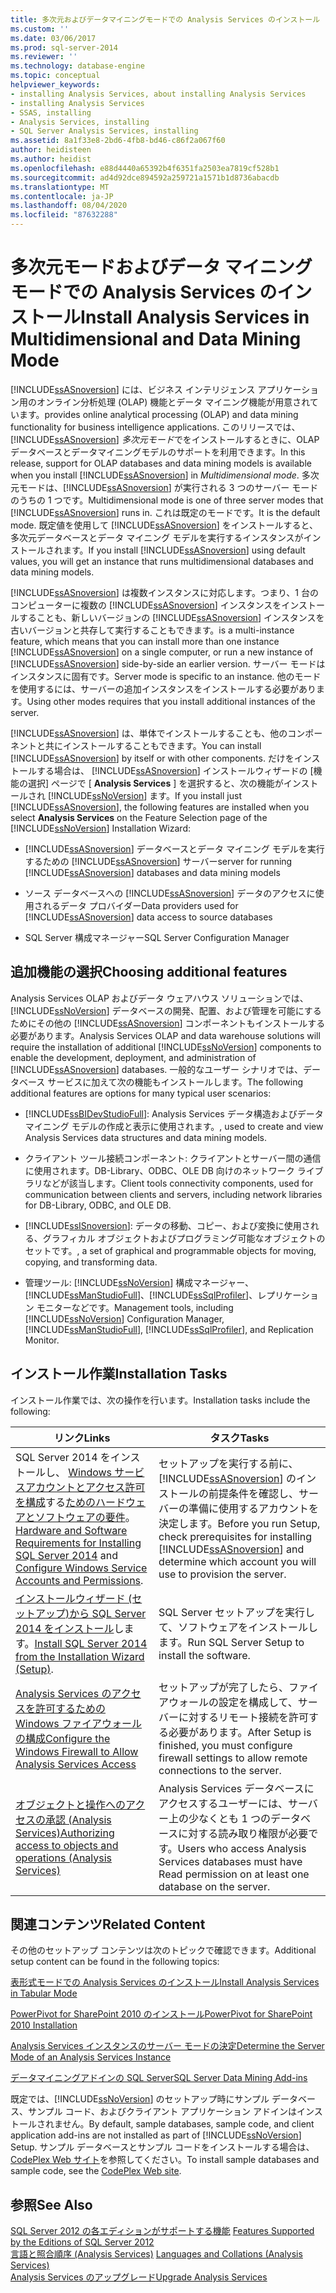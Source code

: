 ```yaml
---
title: 多次元およびデータマイニングモードでの Analysis Services のインストール |Microsoft Docs
ms.custom: ''
ms.date: 03/06/2017
ms.prod: sql-server-2014
ms.reviewer: ''
ms.technology: database-engine
ms.topic: conceptual
helpviewer_keywords:
- installing Analysis Services, about installing Analysis Services
- installing Analysis Services
- SSAS, installing
- Analysis Services, installing
- SQL Server Analysis Services, installing
ms.assetid: 8a1f33e8-2bd6-4fb8-bd46-c86f2a067f60
author: heidisteen
ms.author: heidist
ms.openlocfilehash: e88d4440a65392b4f6351fa2503ea7819cf528b1
ms.sourcegitcommit: ad4d92dce894592a259721a1571b1d8736abacdb
ms.translationtype: MT
ms.contentlocale: ja-JP
ms.lasthandoff: 08/04/2020
ms.locfileid: "87632288"
---
```

# <a name="install-analysis-services-in-multidimensional-and-data-mining-mode"></a><span data-ttu-id="6b00f-102">多次元モードおよびデータ マイニング モードでの Analysis Services のインストール</span><span class="sxs-lookup"><span data-stu-id="6b00f-102">Install Analysis Services in Multidimensional and Data Mining Mode</span></span>
  [!INCLUDE[ssASnoversion](../../includes/ssasnoversion-md.md)] <span data-ttu-id="6b00f-103">には、ビジネス インテリジェンス アプリケーション用のオンライン分析処理 (OLAP) 機能とデータ マイニング機能が用意されています。</span><span class="sxs-lookup"><span data-stu-id="6b00f-103">provides online analytical processing (OLAP) and data mining functionality for business intelligence applications.</span></span> <span data-ttu-id="6b00f-104">このリリースでは、 [!INCLUDE[ssASnoversion](../../includes/ssasnoversion-md.md)] *多次元モード*でをインストールするときに、OLAP データベースとデータマイニングモデルのサポートを利用できます。</span><span class="sxs-lookup"><span data-stu-id="6b00f-104">In this release, support for OLAP databases and data mining models is available when you install [!INCLUDE[ssASnoversion](../../includes/ssasnoversion-md.md)] in *Multidimensional mode*.</span></span> <span data-ttu-id="6b00f-105">多次元モードは、[!INCLUDE[ssASnoversion](../../includes/ssasnoversion-md.md)] が実行される 3 つのサーバー モードのうちの 1 つです。</span><span class="sxs-lookup"><span data-stu-id="6b00f-105">Multidimensional mode is one of three server modes that [!INCLUDE[ssASnoversion](../../includes/ssasnoversion-md.md)] runs in.</span></span> <span data-ttu-id="6b00f-106">これは既定のモードです。</span><span class="sxs-lookup"><span data-stu-id="6b00f-106">It is the default mode.</span></span> <span data-ttu-id="6b00f-107">既定値を使用して [!INCLUDE[ssASnoversion](../../includes/ssasnoversion-md.md)] をインストールすると、多次元データベースとデータ マイニング モデルを実行するインスタンスがインストールされます。</span><span class="sxs-lookup"><span data-stu-id="6b00f-107">If you install [!INCLUDE[ssASnoversion](../../includes/ssasnoversion-md.md)] using default values, you will get an instance that runs multidimensional databases and data mining models.</span></span>  
  
 [!INCLUDE[ssASnoversion](../../includes/ssasnoversion-md.md)] <span data-ttu-id="6b00f-108">は複数インスタンスに対応します。つまり、1 台のコンピューターに複数の [!INCLUDE[ssASnoversion](../../includes/ssasnoversion-md.md)] インスタンスをインストールすることも、新しいバージョンの [!INCLUDE[ssASnoversion](../../includes/ssasnoversion-md.md)] インスタンスを古いバージョンと共存して実行することもできます。</span><span class="sxs-lookup"><span data-stu-id="6b00f-108">is a multi-instance feature, which means that you can install more than one instance [!INCLUDE[ssASnoversion](../../includes/ssasnoversion-md.md)] on a single computer, or run a new instance of [!INCLUDE[ssASnoversion](../../includes/ssasnoversion-md.md)] side-by-side an earlier version.</span></span> <span data-ttu-id="6b00f-109">サーバー モードはインスタンスに固有です。</span><span class="sxs-lookup"><span data-stu-id="6b00f-109">Server mode is specific to an instance.</span></span> <span data-ttu-id="6b00f-110">他のモードを使用するには、サーバーの追加インスタンスをインストールする必要があります。</span><span class="sxs-lookup"><span data-stu-id="6b00f-110">Using other modes requires that you install additional instances of the server.</span></span>  
  
 <span data-ttu-id="6b00f-111">[!INCLUDE[ssASnoversion](../../includes/ssasnoversion-md.md)] は、単体でインストールすることも、他のコンポーネントと共にインストールすることもできます。</span><span class="sxs-lookup"><span data-stu-id="6b00f-111">You can install [!INCLUDE[ssASnoversion](../../includes/ssasnoversion-md.md)] by itself or with other components.</span></span> <span data-ttu-id="6b00f-112">だけをインストールする場合は、 [!INCLUDE[ssASnoversion](../../includes/ssasnoversion-md.md)] インストールウィザードの [機能の選択] ページで [ **Analysis Services** ] を選択すると、次の機能がインストールされ [!INCLUDE[ssNoVersion](../../includes/ssnoversion-md.md)] ます。</span><span class="sxs-lookup"><span data-stu-id="6b00f-112">If you install just [!INCLUDE[ssASnoversion](../../includes/ssasnoversion-md.md)], the following features are installed when you select **Analysis Services** on the Feature Selection page of the [!INCLUDE[ssNoVersion](../../includes/ssnoversion-md.md)] Installation Wizard:</span></span>  
  
-   [!INCLUDE[ssASnoversion](../../includes/ssasnoversion-md.md)] <span data-ttu-id="6b00f-113">データベースとデータ マイニング モデルを実行するための [!INCLUDE[ssASnoversion](../../includes/ssasnoversion-md.md)] サーバー</span><span class="sxs-lookup"><span data-stu-id="6b00f-113">server for running [!INCLUDE[ssASnoversion](../../includes/ssasnoversion-md.md)] databases and data mining models</span></span>  
  
-   <span data-ttu-id="6b00f-114">ソース データベースへの [!INCLUDE[ssASnoversion](../../includes/ssasnoversion-md.md)] データのアクセスに使用されるデータ プロバイダー</span><span class="sxs-lookup"><span data-stu-id="6b00f-114">Data providers used for [!INCLUDE[ssASnoversion](../../includes/ssasnoversion-md.md)] data access to source databases</span></span>  
  
-   <span data-ttu-id="6b00f-115">SQL Server 構成マネージャー</span><span class="sxs-lookup"><span data-stu-id="6b00f-115">SQL Server Configuration Manager</span></span>  
  
## <a name="choosing-additional-features"></a><span data-ttu-id="6b00f-116">追加機能の選択</span><span class="sxs-lookup"><span data-stu-id="6b00f-116">Choosing additional features</span></span>  
 <span data-ttu-id="6b00f-117">Analysis Services OLAP およびデータ ウェアハウス ソリューションでは、[!INCLUDE[ssNoVersion](../../includes/ssnoversion-md.md)] データベースの開発、配置、および管理を可能にするためにその他の [!INCLUDE[ssASnoversion](../../includes/ssasnoversion-md.md)] コンポーネントもインストールする必要があります。</span><span class="sxs-lookup"><span data-stu-id="6b00f-117">Analysis Services OLAP and data warehouse solutions will require the installation of additional [!INCLUDE[ssNoVersion](../../includes/ssnoversion-md.md)] components to enable the development, deployment, and administration of [!INCLUDE[ssASnoversion](../../includes/ssasnoversion-md.md)] databases.</span></span> <span data-ttu-id="6b00f-118">一般的なユーザー シナリオでは、データベース サービスに加えて次の機能もインストールします。</span><span class="sxs-lookup"><span data-stu-id="6b00f-118">The following additional features are options for many typical user scenarios:</span></span>  
  
-   [!INCLUDE[ssBIDevStudioFull](../../includes/ssbidevstudiofull-md.md)]<span data-ttu-id="6b00f-119">: Analysis Services データ構造およびデータ マイニング モデルの作成と表示に使用されます。</span><span class="sxs-lookup"><span data-stu-id="6b00f-119">, used to create and view Analysis Services data structures and data mining models.</span></span>  
  
-   <span data-ttu-id="6b00f-120">クライアント ツール接続コンポーネント: クライアントとサーバー間の通信に使用されます。DB-Library、ODBC、OLE DB 向けのネットワーク ライブラリなどが該当します。</span><span class="sxs-lookup"><span data-stu-id="6b00f-120">Client tools connectivity components, used for communication between clients and servers, including network libraries for DB-Library, ODBC, and OLE DB.</span></span>  
  
-   [!INCLUDE[ssISnoversion](../../includes/ssisnoversion-md.md)]<span data-ttu-id="6b00f-121">: データの移動、コピー、および変換に使用される、グラフィカル オブジェクトおよびプログラミング可能なオブジェクトのセットです。</span><span class="sxs-lookup"><span data-stu-id="6b00f-121">, a set of graphical and programmable objects for moving, copying, and transforming data.</span></span>  
  
-   <span data-ttu-id="6b00f-122">管理ツール: [!INCLUDE[ssNoVersion](../../includes/ssnoversion-md.md)] 構成マネージャー、[!INCLUDE[ssManStudioFull](../../includes/ssmanstudiofull-md.md)]、[!INCLUDE[ssSqlProfiler](../../includes/sssqlprofiler-md.md)]、レプリケーション モニターなどです。</span><span class="sxs-lookup"><span data-stu-id="6b00f-122">Management tools, including [!INCLUDE[ssNoVersion](../../includes/ssnoversion-md.md)] Configuration Manager, [!INCLUDE[ssManStudioFull](../../includes/ssmanstudiofull-md.md)], [!INCLUDE[ssSqlProfiler](../../includes/sssqlprofiler-md.md)], and Replication Monitor.</span></span>  
  
## <a name="installation-tasks"></a><span data-ttu-id="6b00f-123">インストール作業</span><span class="sxs-lookup"><span data-stu-id="6b00f-123">Installation Tasks</span></span>  
 <span data-ttu-id="6b00f-124">インストール作業では、次の操作を行います。</span><span class="sxs-lookup"><span data-stu-id="6b00f-124">Installation tasks include the following:</span></span>  
  
|<span data-ttu-id="6b00f-125">リンク</span><span class="sxs-lookup"><span data-stu-id="6b00f-125">Links</span></span>|<span data-ttu-id="6b00f-126">タスク</span><span class="sxs-lookup"><span data-stu-id="6b00f-126">Tasks</span></span>|  
|-----------|-----------|  
|<span data-ttu-id="6b00f-127">SQL Server 2014 をインストールし、 [Windows サービスアカウントとアクセス許可を構成](../../database-engine/configure-windows/configure-windows-service-accounts-and-permissions.md)する[ためのハードウェアとソフトウェアの要件](hardware-and-software-requirements-for-installing-sql-server.md)。</span><span class="sxs-lookup"><span data-stu-id="6b00f-127">[Hardware and Software Requirements for Installing SQL Server 2014](hardware-and-software-requirements-for-installing-sql-server.md) and [Configure Windows Service Accounts and Permissions](../../database-engine/configure-windows/configure-windows-service-accounts-and-permissions.md).</span></span>|<span data-ttu-id="6b00f-128">セットアップを実行する前に、[!INCLUDE[ssASnoversion](../../includes/ssasnoversion-md.md)] のインストールの前提条件を確認し、サーバーの準備に使用するアカウントを決定します。</span><span class="sxs-lookup"><span data-stu-id="6b00f-128">Before you run Setup, check prerequisites for installing [!INCLUDE[ssASnoversion](../../includes/ssasnoversion-md.md)] and determine which account you will use to provision the server.</span></span>|  
|<span data-ttu-id="6b00f-129">[インストールウィザード &#40;セットアップ&#41;から SQL Server 2014 をインストール](../../database-engine/install-windows/install-sql-server-from-the-installation-wizard-setup.md)します。</span><span class="sxs-lookup"><span data-stu-id="6b00f-129">[Install SQL Server 2014 from the Installation Wizard &#40;Setup&#41;](../../database-engine/install-windows/install-sql-server-from-the-installation-wizard-setup.md).</span></span>|<span data-ttu-id="6b00f-130">SQL Server セットアップを実行して、ソフトウェアをインストールします。</span><span class="sxs-lookup"><span data-stu-id="6b00f-130">Run SQL Server Setup to install the software.</span></span>|  
|[<span data-ttu-id="6b00f-131">Analysis Services のアクセスを許可するための Windows ファイアウォールの構成</span><span class="sxs-lookup"><span data-stu-id="6b00f-131">Configure the Windows Firewall to Allow Analysis Services Access</span></span>](https://docs.microsoft.com/analysis-services/instances/configure-the-windows-firewall-to-allow-analysis-services-access)|<span data-ttu-id="6b00f-132">セットアップが完了したら、ファイアウォールの設定を構成して、サーバーに対するリモート接続を許可する必要があります。</span><span class="sxs-lookup"><span data-stu-id="6b00f-132">After Setup is finished, you must configure firewall settings to allow remote connections to the server.</span></span>|  
|[<span data-ttu-id="6b00f-133">オブジェクトと操作へのアクセスの承認 &#40;Analysis Services&#41;</span><span class="sxs-lookup"><span data-stu-id="6b00f-133">Authorizing access to objects and operations &#40;Analysis Services&#41;</span></span>](https://docs.microsoft.com/analysis-services/multidimensional-models/authorizing-access-to-objects-and-operations-analysis-services)|<span data-ttu-id="6b00f-134">Analysis Services データベースにアクセスするユーザーには、サーバー上の少なくとも 1 つのデータベースに対する読み取り権限が必要です。</span><span class="sxs-lookup"><span data-stu-id="6b00f-134">Users who access Analysis Services databases must have Read permission on at least one database on the server.</span></span>|  
  
## <a name="related-content"></a><span data-ttu-id="6b00f-135">関連コンテンツ</span><span class="sxs-lookup"><span data-stu-id="6b00f-135">Related Content</span></span>  
 <span data-ttu-id="6b00f-136">その他のセットアップ コンテンツは次のトピックで確認できます。</span><span class="sxs-lookup"><span data-stu-id="6b00f-136">Additional setup content can be found in the following topics:</span></span>  
  
 [<span data-ttu-id="6b00f-137">表形式モードでの Analysis Services のインストール</span><span class="sxs-lookup"><span data-stu-id="6b00f-137">Install Analysis Services in Tabular Mode</span></span>](https://docs.microsoft.com/analysis-services/instances/install-windows/install-analysis-services)  
  
 [<span data-ttu-id="6b00f-138">PowerPivot for SharePoint 2010 のインストール</span><span class="sxs-lookup"><span data-stu-id="6b00f-138">PowerPivot for SharePoint 2010 Installation</span></span>](../../../2014/sql-server/install/powerpivot-for-sharepoint-2010-installation.md)  
  
 [<span data-ttu-id="6b00f-139">Analysis Services インスタンスのサーバー モードの決定</span><span class="sxs-lookup"><span data-stu-id="6b00f-139">Determine the Server Mode of an Analysis Services Instance</span></span>](https://docs.microsoft.com/analysis-services/instances/determine-the-server-mode-of-an-analysis-services-instance)  
  
 [<span data-ttu-id="6b00f-140">データマイニングアドインの SQL Server</span><span class="sxs-lookup"><span data-stu-id="6b00f-140">SQL Server Data Mining Add-ins</span></span>](https://www.microsoft.com/download/details.aspx?id=35578)  
  
 <span data-ttu-id="6b00f-141">既定では、[!INCLUDE[ssNoVersion](../../includes/ssnoversion-md.md)] のセットアップ時にサンプル データベース、サンプル コード、およびクライアント アプリケーション アドインはインストールされません。</span><span class="sxs-lookup"><span data-stu-id="6b00f-141">By default, sample databases, sample code, and client application add-ins are not installed as part of [!INCLUDE[ssNoVersion](../../includes/ssnoversion-md.md)] Setup.</span></span> <span data-ttu-id="6b00f-142">サンプル データベースとサンプル コードをインストールする場合は、 [CodePlex Web サイト](https://go.microsoft.com/fwlink/?LinkId=87843)を参照してください。</span><span class="sxs-lookup"><span data-stu-id="6b00f-142">To install sample databases and sample code, see the [CodePlex Web site](https://go.microsoft.com/fwlink/?LinkId=87843).</span></span>  
  
## <a name="see-also"></a><span data-ttu-id="6b00f-143">参照</span><span class="sxs-lookup"><span data-stu-id="6b00f-143">See Also</span></span>  
 <span data-ttu-id="6b00f-144">[SQL Server 2012 の各エディションがサポートする機能](https://go.microsoft.com/fwlink/?linkid=232473) </span><span class="sxs-lookup"><span data-stu-id="6b00f-144">[Features Supported by the Editions of SQL Server 2012](https://go.microsoft.com/fwlink/?linkid=232473) </span></span>  
 <span data-ttu-id="6b00f-145">[言語と照合順序 &#40;Analysis Services&#41;](../../../2014/analysis-services/languages-and-collations-analysis-services.md) </span><span class="sxs-lookup"><span data-stu-id="6b00f-145">[Languages and Collations &#40;Analysis Services&#41;](../../../2014/analysis-services/languages-and-collations-analysis-services.md) </span></span>  
 [<span data-ttu-id="6b00f-146">Analysis Services のアップグレード</span><span class="sxs-lookup"><span data-stu-id="6b00f-146">Upgrade Analysis Services</span></span>](../../database-engine/install-windows/upgrade-analysis-services.md)  
  
  

